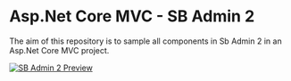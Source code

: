 # Asp.Net Core MVC - SB Admin 2

The aim of this repository is to sample all components in Sb Admin 2 in an Asp.Net Core MVC project.


[![SB Admin 2 Preview](https://assets.startbootstrap.com/img/screenshots/themes/sb-admin-2.png)](https://startbootstrap.github.io/startbootstrap-sb-admin-2/)
